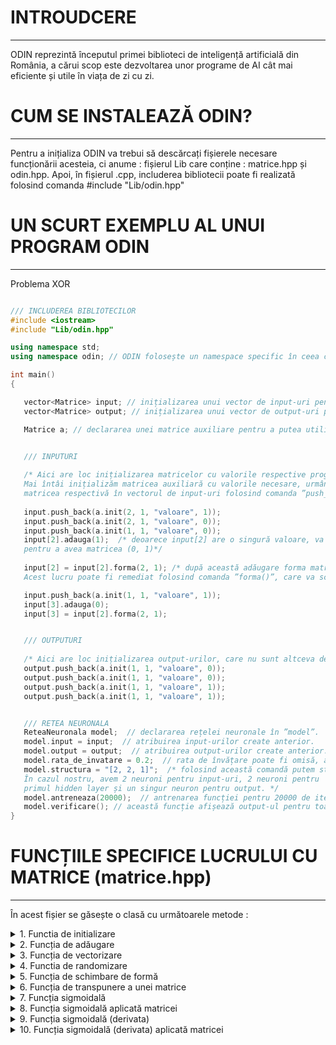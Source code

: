 # INTROUDCERE
---
ODIN reprezintă începutul primei biblioteci de inteligență artificială din România, a cărui scop este dezvoltarea unor programe de AI cât mai eficiente și utile în viața de zi cu zi.

# CUM SE INSTALEAZĂ ODIN?
---
Pentru a inițializa ODIN va trebui să descărcați fișierele necesare funcționării acesteia, ci anume : fișierul Lib care conține : matrice.hpp și odin.hpp. 
Apoi, în fișierul .cpp, includerea bibliotecii poate fi realizată folosind comanda #include "Lib/odin.hpp"

# UN SCURT EXEMPLU AL UNUI PROGRAM ODIN
---
Problema XOR
```c++

/// INCLUDEREA BIBLIOTECILOR
#include <iostream> 
#include "Lib/odin.hpp"

using namespace std;
using namespace odin; // ODIN folosește un namespace specific în ceea ce privește utilizarea funcțiilor necesare

int main()
{

   vector<Matrice> input; // inițializarea unui vector de input-uri pentru a stoca informațiile necesare training-ului.
   vector<Matrice> output; // inițializarea unui vector de output-uri pentru a stoca informațiile necesare training-ului.

   Matrice a; // declararea unei matrice auxiliare pentru a putea utiliza funcțiile din clasa ”Matrice”.


   /// INPUTURI
   
   /* Aici are loc inițializarea matricelor cu valorile respective programului XOR. 
   Mai întâi inițializăm matricea auxiliară cu valorile necesare, urmând ca mai apoi să adăugăm
   matricea respectivă în vectorul de input-uri folosind comanda ”push_back()” din biblioteca ”<vector>”. */
   
   input.push_back(a.init(2, 1, "valoare", 1));
   input.push_back(a.init(2, 1, "valoare", 0));
   input.push_back(a.init(1, 1, "valoare", 0));
   input[2].adauga(1);  /* deoarece input[2] are o singură valoare, va trebui să adăugăm și un 1, 
   pentru a avea matricea (0, 1)*/
   
   input[2] = input[2].forma(2, 1); /* după această adăugare forma matricei se va schimba într-o matrice de tip coloană.
   Acest lucru poate fi remediat folosind comanda ”forma()”, care va schimba dimensiunea matricei. */

   input.push_back(a.init(1, 1, "valoare", 1));
   input[3].adauga(0);
   input[3] = input[2].forma(2, 1);


   /// OUTPUTURI
   
   /* Aici are loc inițializarea output-urilor, care nu sunt altceva decât 4 valori situate într-o matrice. */
   output.push_back(a.init(1, 1, "valoare", 0));
   output.push_back(a.init(1, 1, "valoare", 0));
   output.push_back(a.init(1, 1, "valoare", 1));
   output.push_back(a.init(1, 1, "valoare", 1));


   /// RETEA NEURONALA
   ReteaNeuronala model;  // declararea rețelei neuronale în ”model”.
   model.input = input;  // atribuirea input-urilor create anterior.
   model.output = output;  // atribuirea output-urilor create anterior.
   model.rata_de_invatare = 0.2;  // rata de învățare poate fi omisă, aceasta este default ”0.8”.
   model.structura = "[2, 2, 1]";  /* folosind această comandă putem stabili arhitectura programului. 
   În cazul nostru, avem 2 neuroni pentru input-uri, 2 neuroni pentru 
   primul hidden layer și un singur neuron pentru output. */
   model.antreneaza(20000);  // antrenarea funcției pentru 20000 de iterații.
   model.verificare(); // această funcție afișează output-ul pentru toate valorile din input.
}

```
# FUNCȚIILE SPECIFICE LUCRULUI CU MATRICE (matrice.hpp)
---

În acest fișier se găsește o clasă cu următoarele metode : 

<details>
   <summary> 1. Functia de initializare </summary>
    <p>
       
  > Parametri : <br>
  <p>
      <b>numar_linii</b> : numărul de linii a matricei (tip : int)<br>
      <b>numar_coloane</b> : numărul de coloane a matricei (tip : int)<br>
      <b>tip_matrice</b> : tipul matricei, poate lua doar două valori : "valoare" sau "random", pentru valoare va inițializa matricea cu o anumită valoare, pentru random o va   inițializa cu valori random (tip : string) <br>
      <b>valoare</b> : acest parametru stabilește valoarea matricei, în cazul tipului de matrice "valoare" sau intervalul (-valoare, valoare), în cazul numerelor random (tip : double)
</p> 

  > Returnează : returnează matricea (opțional) 

---
       
```c++
/* Aceasta este functia de initializare a unei matrice. Primeste ca parametri un numar de linii, respectiv de coloane,
un string care reprezinta tipul matricei, putand lua doar doua valori : "valoare" sau "random". Primul string va genera
o matrice care contine doar valoarea din variabila valoare, iar "random" va genera numere random in intervalul
(-valoare, valoare)*/
Matrice init(int numar_linii, int numar_coloane, string tip_matrice, double valoare)
{


  /* Aici are loc initializarea seed-ului folosind biblioteca <random>, in defavoarea implementarii functiei rand(),
  din cauza previzibilitatii acesteia */

  random_device rd;
  mt19937 mt(rd());
  uniform_real_distribution<double> dist(-valoare, valoare);

  if(numar_linii < 0 || numar_coloane < 0)  /* daca numarul de linii sau coloane este mai mic decat 0, 
  initializarea nu are sens si nu va avea loc. */
  {
      cout << " > Numarul de linii si coloane trebuie sa fie pozitiv." << endl;
      throw int(1);
  }

  else
  {
      Matrice matrice;  // initializarea unei matrice care va reprezenta matricea initializata in fisierul .cpp
      bool val = false;
      bool random = false;

      /* Aceste structuri decizionale verifica tipul matricei, transmis ca parametru prin functia principalt */
      if(tip_matrice == "valoare")
          val = true;
      if(tip_matrice == "random")
          random = true;


      matrice.linii = numar_linii;  // initializarea numarului de linii cu valoarea din parametrul specific
      matrice.coloane = numar_coloane;  // initializarea numarului de coloane cu valoarea din parametrul specific

      for (int h = 0; h < numar_linii; h++)  // parcurgem numarul de linii al matricei
      {
          vector<double> temp;  // initializam un vector temporar care va retine valorile de pe linia "h"
          for (int w = 0; w < numar_coloane; w++)  // parcurgem numarul de coloane
          {
              if(val)  // daca tipul matricei este "valoare" adaugam in vectorul temporar valoarea respectiva
                  temp.push_back(valoare);
              else if(random)  // altfel adaugam un numar random in intervalul cunoscut
              {

                  temp.push_back((dist(mt)));
              }

          }

          matrice.valori.push_back(temp);  // adaugam linia curenta in matrice

      }

      this->linii = matrice.linii;  // preluam numarul de linii al matricei si il atribuim clasei
      this->coloane = matrice.coloane;  // preluam numarul de coloane al matricei si il atribuim clasei
      this->valori = matrice.valori;  // preluam valorile din matrice si le atribuim clasei
      return matrice;  // returnam matricea
  }

}
```
    
  </p>
   
</details>

<details>
<summary> 2. Funcția de adăugare </summary>
   
<p>
   
   > Parametri : <br>
  <p>
   <b>valoare</b> : primește valoarea ce va fi adăugată în matrice (tip : double) <br>
</p> 

  > Returnează : - 
   
```c++

void adauga(double valoare)  /* unicul parametru al functiei este de tip double,
reprezentand valoarea ce va fi adaugata in matrice */
{
  Matrice vector_nou;  /* initializarea unei matrice care va stoca informatiile anterioare, 
  dar, in plus, va avea si noua valoare adaugata */

  vector_nou = vector_nou.init(1, this->linii * this->coloane + 1, "valoare", 0); 
  /* initializam matricea cu liniile matricei din fisierul .cpp, de asemenea, numarul de coloane se va
  incrementa cu 1, reprezentand locul pentru valoarea ce va fi adaugata */


  int index = 0;  // initializam un index care va fi pozitia in functie de linii si coloane

  for(int i = 0; i < this->linii; i++)  // parcurgem numarul de linii a matricei
  {
      for(int j = 0; j < this->coloane; j++)  // parcurgem numarul de coloane a matricei
      {
          index = i * this->coloane + j;  // construim index-ul pe baza liniei si coloanei curente
          vector_nou.valori[0][index] = this->valori[i][j];  // atribuim pozitiei curente valorile din matricea de pe pozitiile i si j
      }
  }

  vector_nou.valori[0][this->coloane * this->linii ] = valoare;  // aici adaugam valoarea dorita pe ultima pozitie a matricei

  this->linii = vector_nou.linii;  // setam numarul de linii in functie de numarul de linii ale matricei construite in functie
  this->coloane = vector_nou.coloane;  // setam numarul de coloane in functie de numarul de coloane ale matricei construite in functie
  this->valori = vector_nou.valori;  // setam valorile in functie de valorile matricei construite in functie


}

```
</p>
</details>
  
<details>
<summary> 3. Funcția de vectorizare </summary>
<p>
   
  > Parametri : - <br>
  > Returnează : returnează matricea de tip coloana

```c++
Matrice vectorizare()  // aceasta functie nu primeste niciun parametru, pur si simplu schimba forma matricei intr-o matrice de tip coloana.
{
  Matrice vector_nou;  // initializarea unei matrice care va stoca informatiile anterioare


  vector_nou.init(1, this->linii * this->coloane, "valoare", 0);  /* initializarea matricei cu valori nule, luand in considerare numarul de linii si coloane ale matricei din fisierul cpp*/

  int index = 0;  // initializam un index care va fi pozitia in functie de linii si coloane

  for(int i = 0; i < this->linii; i++)  // parcurgem numarul de linii ale matricei
  {
      for(int j = 0; j < this->coloane; j++)  // parcurgem numarul de coloane ale matricei
      {
          index = i * this->coloane + j;  // construim index-ul pe baza liniei si coloanei curente
          vector_nou.valori[0][index] = this->valori[i][j];  // atribuim noii matrice elementele de pe pozitiile i si j
      }
  }

  return vector_nou;  // returnam noua matrice de tip coloana
}
```

</p>
</details>

<details>
<summary> 4. Functia de randomizare </summary>
<p>
   
  > Parametri : <br>
  <p>
     <b>input</b> : vectorul de input-uri a căror poziții urmează să fie randomizate (tip : vector<Matrice>) <br>
     <b>output</b> : vectorul de output-uri a căror poziții urmează să fie randomizate (tip : vector<Matrice>) <br>
     <b>numar_inputuri</b> : numărul de elemente supuse randomizării (tip : int) <br>
   </p>

  > Returnează : - 
      
```c++
/* Functia de randomizare are 3 parametri. Primul este reprezentat de vectorul de input-uri,
al doilea de vectorul de output-uri, iar al treilea de numarul de elemente care sunt supuse randomizarii */
void randomizare(vector<Matrice> input, vector<Matrice> output, int numar_inputuri)
{

  /* Aici are loc initializarea seed-ului folosind biblioteca <random>, in defavoarea implementarii functiei rand(),
  din cauza previzibilitatii acesteia */
  random_device rd;
  mt19937 mt(rd());
  uniform_real_distribution<double> dist(0, numar_inputuri);


  for(int i = 0; i < numar_inputuri; i++)  // parcurgem numarul de elemente care vor fi randomizate
  {
      int random = dist(mt);  // retinem in variabila random o valoare random in intervalul [0, numar_inputuri]
      swap(input[i], input[random]);  // schimbam valorile de pe pozitia curenta, cu cele de pe pozitia generata random
      swap(output[i], output[random]);  // schimbam valorile de pe pozitia curenta, cu cele de pe pozitia generata random

  }
}
```

</p>
</details>

<details>
<summary> 5. Funcția de schimbare de formă </summary>
<p>
   
  > Parametri : <br>
  <p>
   <b>dimensiune1</b> : numărul de linii ale viitoarei matrice (tip : int) <br> 
   <b>dimensiune2</b> : numărul de coloane ale viitoarei matrice (tip : int) <br>
</p> 

  > Returnează : returnează matricea 
   
```c++
/* Functia "forma" schimba dimensiunea unei matrice.
 Functia are doar doi parametri, prima dimensiune si a doua, acestea reprezinta
 dimensiunile in care dorim sa convertim matricea. */
Matrice forma(int dimensiune1, int dimensiune2)
{
  if(dimensiune1 * dimensiune2 == this->coloane * this->linii)  // daca produsul dimensiunilor introduse e egal cu cel al matricei se va realiza conversia.
  {

      Matrice vector_nou, vn;  // initializarea unui nou vector, in care sunt copiate informatiile matricei
      vector_nou = this->vectorizare();  // transformarea matricei intr-o matrice de tip coloana

      vn.init(dimensiune1, dimensiune2, "valoare", 0);  // initializarea vectorului cu dimensiunile corespunzatoare

      int index = 0;  // initializam un index care va fi pozitia in functie de linii si coloane
      for(int i = 0;i < dimensiune1; i++)  // parcurgerea liniilor in functie de dimensiunea introdusa
      {
          for(int j = 0; j < dimensiune2; j++)  // parcurgerea liniilor in functie de dimensiunea introdusa
          {
              vn.valori[i][j] = vector_nou.valori[0][index];  // atribuirea noului vector cu valorile din matricea coloana principala
              index++;
          }
      }

      return vn;  // returnam matricea

  }
  else  // daca dimensiunile nu sunt corespunzatoare operatia nu poate fi realizata
  {
      cout << " > Dimensiunea matricei nu poate fi schimbata deoarece valorile introduse nu corespund cu numarul de linii si coloane ale matricei introduse." << endl;
      throw int(6);
  }

}
```

</p>
</details>

<details>
<summary> 6. Funcția de transpunere a unei matrice </summary>
<p>
   
  > Parametri : <br>
  <p>
   <b>matrice</b> : primește matricea a cărei transpusă urmează să fie calculată (tip : Matrice) <br>
</p> 

  > Returnează : returnează matricea 

```c++
/* Aceasta functie calculeaza transpusa matricei, exemplu : pentru o matrice de (3, 1), o va converti in (1, 3) */
Matrice transpusa(Matrice matrice)  
{
  int coloane = matrice.coloane;  // retine numarul de coloane ale matricei in "coloane"
  int linii = matrice.linii;  // retine numarul de linii ale matricei in "linii"

  matrice = forma(coloane, linii);  // schimba forma matricei, liniile devin coloane, iar coloanele devin linii

  return matrice;  // returneaza matricea

}
```

</p>
</details>

<details>
<summary> 7. Funcția sigmoidală </summary>
<p>

   > Parametri : <br>
  <p>
   <b>x</b> : primește o valoare căreia îi va aplica funcția sigmoidală (tip : double) <br>
</p> 

  > Returnează : returnează o valoare după aplicarea funcției sigmoidale 

```c++
/* Functia sigmoidala */
double sigmoid(double x)
{
  return 1 / (1 + exp(-x));  // returneaza o valoare dupa aplicarea functiei sigmoidale
}
```

</p>
</details>  
 
 
<details>
<summary> 8. Funcția sigmoidală aplicată matricei </summary>
<p>
   
   
   > Parametri : <br>
  <p>
   <b>matrice</b> : primește o matrice, apoi fiecărui element din matrice i se va aplica funcția sigmoidală (tip : Matrice) <br>
</p> 

  > Returnează : returnează matricea

```c++
/* Aceasta metoda aplica functia sigmoidala pentru o matrice */
void sigmoid_matrice(Matrice &matrice)
{
  int coloane = matrice.coloane;  // retine numarul de coloane
  int linii = matrice.linii;  // retine numarul de linii

  matrice = matrice.vectorizare();  // vectorizeaza matricea

  for(int i = 0; i < coloane * linii; i++)  // parcurge toate elementele matricei
      matrice.valori[0][i] = sigmoid(matrice.valori[0][i]);  // aplica functia sigmoidala pentru fiecare valoare

  matrice = forma(linii, coloane);  // schimba forma matricei la cea initiala
}
```

</p>
</details>  

<details>
<summary> 9. Funcția sigmoidală (derivata) </summary>
<p>
   
   
   > Parametri : <br>
  <p>
   <b>x</b> : primește o valoare căreia îi va aplica funcția sigmoidală (derivata) (tip : double) <br>
</p> 

  > Returnează : returnează o valoare dupa aplicarea funcției sigmoidale 

```c++
/* Derivata functiei sigmoidale */
double d_sigmoid(double x)
{
  return x * (1 - x);  /* o sa returneze valoarea dupa derivarea unei valori folosind functia sigmoidala (Valoarea trebuie sa aiba in componenta functia sigmoidala inainte de a fi aplicata derivata!!) */
}

```

</p>
</details>  


<details>
<summary> 10. Funcția sigmoidală (derivata) aplicată matricei </summary>
<p>
   
   > Parametri : <br>
  <p>
   <b>matrice</b> : primește o matrice, apoi fiecărui element din matrice i se va aplica funcția sigmoidală (derivata) (tip : Matrice) <br>
</p> 

  > Returnează : returnează matricea

```c++
// Derivata functiei sigmoidale aplicata matricei 
void d_sigmoid_matrice(Matrice &matrice)
{
  int coloane = matrice.coloane;  // retine numarul de coloane
  int linii = matrice.linii;  // retine numarul de linii

  matrice = matrice.vectorizare();  // vectorizeaza matricea

  for(int i = 0; i < coloane * linii; i++)  // parcurge toate elementele matricei
      matrice.valori[0][i] = d_sigmoid(matrice.valori[0][i]);  // aplica derivata sigmoidalei pentru fiecare valoare din matrice

  matrice = forma(linii, coloane);  // schimba forma matricei la cea initiala
}
```

</p>
</details>  
